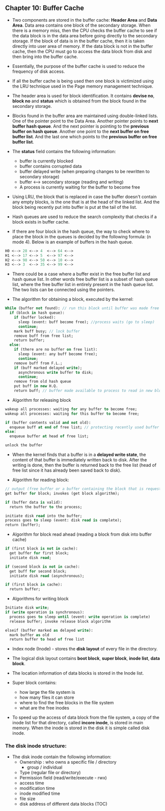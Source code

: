 ## Chapter 10: Buffer Cache

- Two components are stored in the buffer cache: __Header Area__ and __Data Area__. Data area contains one block of the secondary storage. When there is a memory miss, then the CPU checks the buffer cache to see if the data block is in the data area before going directly to the secondary storage. If the block of data is in the buffer cache, then it is taken directly into user area of memory. If the data block is not in the buffer cache, then the CPU must go to access the data block from disk and then bring into the buffer cache. 

- Essentially, the purpose of the buffer cache is used to reduce the frequency of disk access. 

- If all the buffer cache is being used then one block is victimized using the LRU technique used in the Page memory management technique.

- The header area is used for block identification. It contains __devise no__, __block no__ and __status__ which is obtained from the block found in the secondary storage. 

- Blocks found in the buffer area are maintained using double-linked lists. One of the pointer point to the Data Area. Another pointer points to __next buffer hash queue__. And the next pointer is pointing to the __previous buffer on hash queue__. Another one point to the __next buffer on free buffer list__. And the last one which points to the __previous buffer on free buffer list__.

- The __status__ field contains the following information:
  + buffer is currently blocked 
  + buffer contains corrupted data
  + buffer delayed write (when preparing changes to be rewritten to secondary storage)
  + buffer <--> secondary storage (reading and writing)
  + A process is currently waiting for the buffer to become free


- Using LRU, the block that is replaced in case the buffer doesn't contain any empty blocks, is the one that is at the head of the linked list. And the block being recently put into buffer is put at the tail of the list.

- Hash queues are used to reduce the search complexity that checks if a block exists in buffer cache. 

- If there are four block in the hash queue, the way to check where to place the block in the queues is decided by the following formula: (n mode 4). Below is an example of buffers in the hash queue.

```Pascal
H0 <--> 28 <--> 4  <--> 64 <-->
H1 <--> 17 <--> 5  <--> 97 <-->
H2 <--> 98 <--> 50 <--> 10 <-->
H3 <--> 3  <--> 35 <--> 99 <-->
```

- There could be a case where a buffer exist in the free buffer list and hash queue list. In other words free buffer list is a subset of hash queue list, where the free buffer list in entirely present in the hash queue list. The two lists can be connected using the pointers. 


- The algorithm for obtaining a block, executed by the kernel:

```Pascal
While (buffer not found): // run this block until buffer was made free to load in block
  if (block in hash queue): 
    if (buffer locked):
      sleep (event: buff become free); //process waits (go to sleep)
      continue;
    mark buff busy; // lock buffer
    remove buff from free list;
    return buffer;
  else:
    if (there are no buffer on free list):
      sleep (event: any buff become free);
      continue;    
    remove buff from F.L.;
    if (buff marked delayed write);
      asynchronous write buffer to disk;
      continue;
    remove from old hash queue
    put buff in new H.Q.
    return buff; // buffer made available to process to read in new block.
```

- Algorithm for releasing block

```Pascal
wakeup all processes: waiting for any buffer to become free;
wakeup all processes: waiting for this buffer to become free;

if (buffer contents valid and not old):
  enqueue buff at end of free list; // protecting recently used buffer
else:
  enqueue buffer at head of free list;

unlock the buffer
```

- When the kernel finds that a buffer is in a __delayed write state__, the content of that buffer is immediately written back to disk. After the writing is done, then the buffer is returned back to the free list (head of free list since it has already been saved back to disk). 

- Algorithm for reading block:

```Pascal
// output (free buffer or a buffer containing the block that is requested)
get buffer for block; invokes (get block algorithm); 

if (buffer data is valid):
  return the buffer to the process;

initiate disk read into the buffer;
process goes to sleep (event: disk read is complete);
return (buffer);
```

- Algorithm for block read ahead (reading a block from disk into buffer cache)

```Pascal
if (first block is not in cache):
  get buffer for first block;
  initiate disk read;

if (second block is not in cache):
  get buff for second block;
  initiate disk read (asynchronous);

if (first block in cache):
  return buffer;
```

- Algorithms for writing block

```Pascal
Initiate disk write;
if (write operation is synchronous):
  process goes to sleep until (event: write operation is complete)
  release buffer; invoke release block algorithm

elseif (buffer marked as delayed write):
  mark buffer as old
  return buffer to head of free list
```

- Index node (Inode) - stores the __disk layout__ of every file in the directory.

- The logical disk layout contains __boot block__, __super block__, __inode list__, __data block__.

- The location information of data blocks is stored in the Inode list.

- Super block contains:
  + how large the file system is
  + how many files it can store
  + where to find the free blocks in the file system
  + what are the free inodes


- To speed up the access of data block from the file system, a copy of the inode list for that directory, called __incore inode__, is stored in main memory. When the inode is stored in the disk it is simple called disk inode.

### The disk inode structure:

- The disk inode contain the following information:
  + Ownership : who owns a specific file / directory
    * group / individual
  + Type (regular file or directory)
  + Permission field (read/write/execute - rwx)
  + access time
  + modification time
  + inode modified time
  + file size
  + disk address of different data blocks (TOC)
